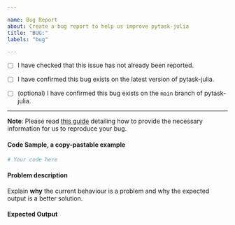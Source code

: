 ```yaml
---

name: Bug Report
about: Create a bug report to help us improve pytask-julia
title: "BUG:"
labels: "bug"

---
```


- [ ] I have checked that this issue has not already been reported.

- [ ] I have confirmed this bug exists on the latest version of pytask-julia.

- [ ] (optional) I have confirmed this bug exists on the `main` branch of
  pytask-julia.

---

**Note**: Please read [this
guide](https://matthewrocklin.com/blog/work/2018/02/28/minimal-bug-reports) detailing
how to provide the necessary information for us to reproduce your bug.

#### Code Sample, a copy-pastable example

```python
# Your code here
```

#### Problem description

Explain **why** the current behaviour is a problem and why the expected output is a
better solution.

#### Expected Output
